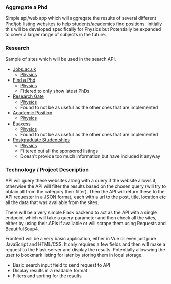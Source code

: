 ### Aggregate a Phd
Simple api/web app which will aggregate the results of several different Phd/job listing websites to help students/academics find positions. Initially this will be developed specifically for Physics but Potentially be expanded to cover a larger range of subjects in the future.

### Research
Sample of sites which will be used in the search API.
* [Jobs.ac.uk](http://jobs.ac.uk/phd)
    * [Physics](https://www.jobs.ac.uk/search/?keywords=&location=&placeId=&activeFacet=subDisciplineFacet&resetFacet=&sortOrder=1&pageSize=1000&startIndex=1&academicDisciplineFacet%5B0%5D=physical-and-environmental-sciences&subDisciplineFacet%5B0%5D=physics-and-astronomy&jobTypeFacet%5B0%5D=phds)
* [Find a Phd](http://findaphd.com/)
    * [Physics](https://www.findaphd.com/phds/united-kingdom/physics/?h0M7Wc10&Show=M)
    * Fitlered to only show latest PhDs
* [Research Gate](https://www.researchgate.net/jobs?regions=&page=1)
    * [Physics](https://www.researchgate.net/jobs/Physics-jobs)
    * Found to not be as useful as the other ones that are implemented
* [Academic Position](https://academicpositions.com/find-jobs/)
    * [Physics](https://academicpositions.com/find-jobs?positions[0]=phd&fields[0]=physics&locations[0]=europe)
* [Euaxess](https://euraxess.ec.europa.eu/jobs/search)
    * [Physics](https://euraxess.ec.europa.eu/jobs/search/field_research_field/physics-344)
    * Found to not be as useful as the other ones that are implemented
* [Postgraduate Studentships](https://www.postgraduatestudentships.co.uk/)
    * [Physics](https://www.postgraduatestudentships.co.uk/funding-opportunities/study/phd-other-doctoral-study-funding/applicant/uk-applicants-only/organisation/all/subject/physics/region/all/pn/1/)
    * Filtered out all the sponsored listings
    * Doesn't provide too much information but have included it anyway

### Technology / Project Description
API will query these websites along with a query if the website allows it, otherwise the API will filter the results based on the chosen query (will try to obtain all from the category then filter). Then the API will return these to the API requester in a JSON format, each with a url to the post, title, location etc all the data that was available from the sites.

There will be a very simple Flask backend to act as the API with a single endpoint which will take a query parameter and then check all the sites, either by using their APIs if available or will scrape them using Requests and BeautifulSoup4. 

Frontend will be a very basic application, either in Vue or even just pure JavaScript and HTML/CSS. It only requires a few fields and then will make a request to the Flask server and display the results. Potentially allowwing the user to bookmark listing for later by storing them in local storage.

* Basic search input field to send request to API
* Display results in a readable format
* Filters and sorting for the results